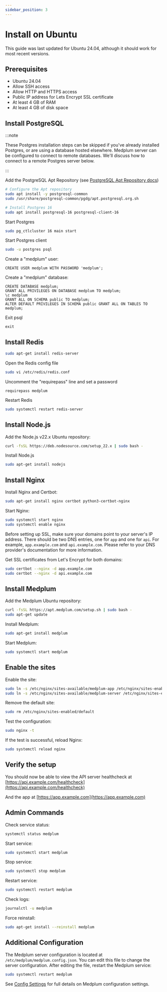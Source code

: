 ```yaml
---
sidebar_position: 3
---
```


# Install on Ubuntu

This guide was last updated for Ubuntu 24.04, although it should work for most recent versions.

## Prerequisites

- Ubuntu 24.04
- Allow SSH access
- Allow HTTP and HTTPS access
- Public IP address for Lets Encrypt SSL certificate
- At least 4 GB of RAM
- At least 4 GB of disk space

## Install PostgreSQL

:::note

These Postgres installation steps can be skipped if you've already installed Postgres, or are using a database hosted elsewhere. Medplum server can be configured to connect to remote databases. We'll discuss how to connect to a remote Postgres server below.

:::

Add the PostgreSQL Apt Repository (see [PostgreSQL Apt Repository docs](https://www.postgresql.org/download/linux/ubuntu/))

```bash
# Configure the Apt repository
sudo apt install -y postgresql-common
sudo /usr/share/postgresql-common/pgdg/apt.postgresql.org.sh

# Install Postgres 16
sudo apt install postgresql-16 postgresql-client-16
```

Start Postgres

```bash
sudo pg_ctlcluster 16 main start
```

Start Postgres client

```bash
sudo -u postgres psql
```

Create a "medplum" user:

```PLpgSQL
CREATE USER medplum WITH PASSWORD 'medplum';
```

Create a "medplum" database:

```PLpgSQL
CREATE DATABASE medplum;
GRANT ALL PRIVILEGES ON DATABASE medplum TO medplum;
\c medplum
GRANT ALL ON SCHEMA public TO medplum;
ALTER DEFAULT PRIVILEGES IN SCHEMA public GRANT ALL ON TABLES TO medplum;
```

Exit psql

```PLpgSQL
exit
```

## Install Redis

```bash
sudo apt-get install redis-server
```

Open the Redis config file

```bash
sudo vi /etc/redis/redis.conf
```

Uncomment the "requirepass" line and set a password

```
requirepass medplum
```

Restart Redis

```bash
sudo systemctl restart redis-server
```

## Install Node.js

Add the Node.js v22.x Ubuntu repository:

```bash
curl -fsSL https://deb.nodesource.com/setup_22.x | sudo bash -
```

Install Node.js

```bash
sudo apt-get install nodejs
```

## Install Nginx

Install Nginx and Certbot:

```bash
sudo apt-get install nginx certbot python3-certbot-nginx
```

Start Nginx:

```bash
sudo systemctl start nginx
sudo systemctl enable nginx
```

Before setting up SSL, make sure your domains point to your server's IP address. There should be two DNS entries, one for `app` and one for `api`. For example, `app.example.com` and `api.example.com`. Please refer to your DNS provider's documentation for more information.

Get SSL certificates from Let's Encrypt for both domains:

```bash
sudo certbot --nginx -d app.example.com
sudo certbot --nginx -d api.example.com
```

## Install Medplum

Add the Medplum Ubuntu repository:

```bash
curl -fsSL https://apt.medplum.com/setup.sh | sudo bash -
sudo apt-get update
```

Install Medplum:

```bash
sudo apt-get install medplum
```

Start Medplum:

```bash
sudo systemctl start medplum
```

## Enable the sites

Enable the site:

```bash
sudo ln -s /etc/nginx/sites-available/medplum-app /etc/nginx/sites-enabled/
sudo ln -s /etc/nginx/sites-available/medplum-server /etc/nginx/sites-enabled/
```

Remove the default site:

```bash
sudo rm /etc/nginx/sites-enabled/default
```

Test the configuration:

```bash
sudo nginx -t
```

If the test is successful, reload Nginx:

```bash
sudo systemctl reload nginx
```

## Verify the setup

You should now be able to view the API server healthcheck at [https://api.example.com/healthcheck](https://api.example.com/healthcheck)

And the app at [https://app.example.com](https://app.example.com)

## Admin Commands

Check service status:

```bash
systemctl status medplum
```

Start service:

```bash
sudo systemctl start medplum
```

Stop service:

```bash
sudo systemctl stop medplum
```

Restart service:

```bash
sudo systemctl restart medplum
```

Check logs:

```bash
journalctl -u medplum
```

Force reinstall:

```bash
sudo apt-get install --reinstall medplum
```

## Additional Configuration

The Medplum server configuration is located at `/etc/medplum/medplum.config.json`. You can edit this file to change the server configuration. After editing the file, restart the Medplum service:

```bash
sudo systemctl restart medplum
```

See [Config Settings](/docs/self-hosting/config-settings) for full details on Medplum configuration settings.
